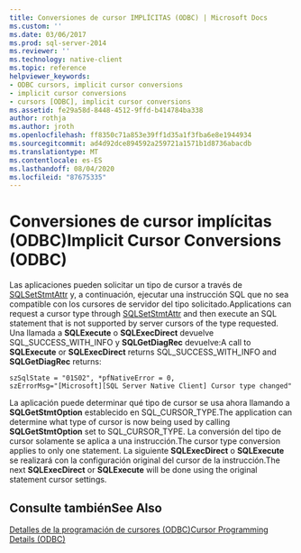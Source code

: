 ```yaml
---
title: Conversiones de cursor IMPLÍCITAS (ODBC) | Microsoft Docs
ms.custom: ''
ms.date: 03/06/2017
ms.prod: sql-server-2014
ms.reviewer: ''
ms.technology: native-client
ms.topic: reference
helpviewer_keywords:
- ODBC cursors, implicit cursor conversions
- implicit cursor conversions
- cursors [ODBC], implicit cursor conversions
ms.assetid: fe29a58d-8448-4512-9ffd-b414784ba338
author: rothja
ms.author: jroth
ms.openlocfilehash: ff8350c71a853e39ff1d35a1f3fba6e8e1944934
ms.sourcegitcommit: ad4d92dce894592a259721a1571b1d8736abacdb
ms.translationtype: MT
ms.contentlocale: es-ES
ms.lasthandoff: 08/04/2020
ms.locfileid: "87675335"
---
```

# <a name="implicit-cursor-conversions-odbc"></a><span data-ttu-id="47468-102">Conversiones de cursor implícitas (ODBC)</span><span class="sxs-lookup"><span data-stu-id="47468-102">Implicit Cursor Conversions (ODBC)</span></span>
  <span data-ttu-id="47468-103">Las aplicaciones pueden solicitar un tipo de cursor a través de [SQLSetStmtAttr](../../native-client-odbc-api/sqlsetstmtattr.md) y, a continuación, ejecutar una instrucción SQL que no sea compatible con los cursores de servidor del tipo solicitado.</span><span class="sxs-lookup"><span data-stu-id="47468-103">Applications can request a cursor type through [SQLSetStmtAttr](../../native-client-odbc-api/sqlsetstmtattr.md) and then execute an SQL statement that is not supported by server cursors of the type requested.</span></span> <span data-ttu-id="47468-104">Una llamada a **SQLExecute** o **SQLExecDirect** devuelve SQL_SUCCESS_WITH_INFO y **SQLGetDiagRec** devuelve:</span><span class="sxs-lookup"><span data-stu-id="47468-104">A call to **SQLExecute** or **SQLExecDirect** returns SQL_SUCCESS_WITH_INFO and **SQLGetDiagRec** returns:</span></span>  
  
```  
szSqlState = "01S02", *pfNativeError = 0,  
szErrorMsg="[Microsoft][SQL Server Native Client] Cursor type changed"  
```  
  
 <span data-ttu-id="47468-105">La aplicación puede determinar qué tipo de cursor se usa ahora llamando a **SQLGetStmtOption** establecido en SQL_CURSOR_TYPE.</span><span class="sxs-lookup"><span data-stu-id="47468-105">The application can determine what type of cursor is now being used by calling **SQLGetStmtOption** set to SQL_CURSOR_TYPE.</span></span> <span data-ttu-id="47468-106">La conversión del tipo de cursor solamente se aplica a una instrucción.</span><span class="sxs-lookup"><span data-stu-id="47468-106">The cursor type conversion applies to only one statement.</span></span> <span data-ttu-id="47468-107">La siguiente **SQLExecDirect** o **SQLExecute** se realizará con la configuración original del cursor de la instrucción.</span><span class="sxs-lookup"><span data-stu-id="47468-107">The next **SQLExecDirect** or **SQLExecute** will be done using the original statement cursor settings.</span></span>  
  
## <a name="see-also"></a><span data-ttu-id="47468-108">Consulte también</span><span class="sxs-lookup"><span data-stu-id="47468-108">See Also</span></span>  
 [<span data-ttu-id="47468-109">Detalles de la programación de cursores &#40;ODBC&#41;</span><span class="sxs-lookup"><span data-stu-id="47468-109">Cursor Programming Details &#40;ODBC&#41;</span></span>](cursor-programming-details-odbc.md)  
  
  
